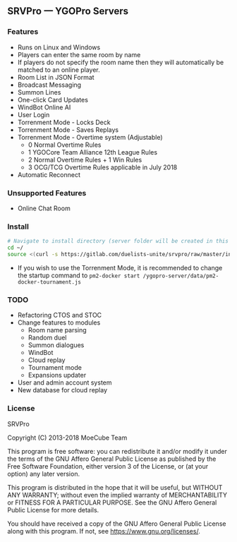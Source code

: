 ## SRVPro 一 YGOPro Servers

### Features
* Runs on Linux and Windows
* Players can enter the same room by name
* If players do not specify the room name then they will automatically be matched to an online player.
* Room List in JSON Format
* Broadcast Messaging
* Summon Lines
* One-click Card Updates
* WindBot Online AI
* User Login
* Torrenment Mode - Locks Deck
* Torrenment Mode - Saves Replays
* Torrenment Mode - Overtime system (Adjustable)
  * 0 Normal Overtime Rules
  * 1 YGOCore Team Alliance 12th League Rules
  * 2 Normal Overtime Rules + 1 Win Rules
  * 3 OCG/TCG Overtime Rules applicable in July 2018
* Automatic Reconnect

### Unsupported Features
* Online Chat Room

### Install
```bash
# Navigate to install directory (server folder will be created in this path)
cd ~/
source <(curl -s https://gitlab.com/duelists-unite/srvpro/raw/master/install.sh)
```
  * If you wish to use the Torrenment Mode, it is recommended to change the startup command to `pm2-docker start /ygopro-server/data/pm2-docker-tournament.js`

### TODO
* Refactoring CTOS and STOC
* Change features to modules
  * Room name parsing
  * Random duel
  * Summon dialogues
  * WindBot
  * Cloud replay
  * Tournament mode
  * Expansions updater
* User and admin account system
* New database for cloud replay

### License
SRVPro

Copyright (C) 2013-2018  MoeCube Team

This program is free software: you can redistribute it and/or modify
it under the terms of the GNU Affero General Public License as
published by the Free Software Foundation, either version 3 of the
License, or (at your option) any later version.

This program is distributed in the hope that it will be useful,
but WITHOUT ANY WARRANTY; without even the implied warranty of
MERCHANTABILITY or FITNESS FOR A PARTICULAR PURPOSE.  See the
GNU Affero General Public License for more details.

You should have received a copy of the GNU Affero General Public License
along with this program.  If not, see <https://www.gnu.org/licenses/>.
